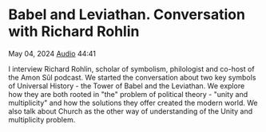 # Babel and Leviathan. Conversation with Richard Rohlin

May 04, 2024 [Audio](https://www.youtube.com/watch?v=KNi_yQNtj_M) 44:41

I interview Richard Rohlin, scholar of symbolism, philologist and co-host of the Amon Sûl podcast.
We started the conversation about two key symbols of Universal History - the Tower of Babel and the Leviathan.
We explore how they are both rooted in "the" problem of political theory - "unity and multiplicity" and how the solutions they offer created the modern world.
We also talk about Church as the other way of understanding of the Unity and multiplicity problem.
